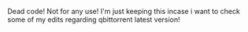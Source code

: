 Dead code! Not for any use! I'm just keeping this incase i want to check some of my edits regarding qbittorrent latest version!
